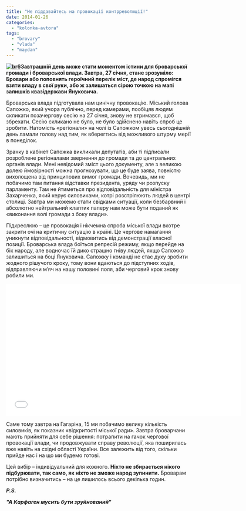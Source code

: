 ```yaml
---
title: "Не піддавайтесь на провокації контрреволюції!"
date: 2014-01-26
categories: 
  - "kolonka-avtora"
tags: 
  - "brovary"
  - "vlada"
  - "maydan"
---
```


**[![br6](https://mpz.brovary.org/wp-content/uploads/2014/01/br6.jpg)](https://mpz.brovary.org/wp-content/uploads/2014/01/br6.jpg)Завтрашній день може стати моментом істини для броварської громади і броварської влади. Завтра, 27 січня, стане зрозуміло: Бровари або поповнять героїчний перелік міст, де народ спромігся взяти владу в свої руки, або ж залишаться сірою точкою на мапі залишків квазідержави Януковича.**

Броварська влада підготувала нам цинічну провокацію. Міський голова Сапожко, який учора публічно, перед камерами, пообіцяв людям скликати позачергову сесію на 27 січня, знову не втримався, щоб збрехати. Сесію скликано не було, не було здійснено навіть спроб це зробити. Натомість «регіонали» на чолі із Сапожком увесь сьогоднішній день ламали голову над тим, як вберегтись від можливого штурму мерії в понеділок.

Зранку в кабінет Сапожка викликали депутатів, аби ті підписали розроблене регіоналами звернення до громади та до центральних органів влади. Мені невідомий зміст цього документу, але з великою долею ймовірності можна прогнозувати, що це буде заява, повністю вихолощена від принципових вимог громади. Вочевидь, ми не побачимо там питання відставки президента, уряду чи розпуску парламенту. Там не йтиметься про відповідальність для міністра Захарченка, який керує силовиками, котрі розстрілюють людей в центрі столиці. Завтра ми можемо стати свідками ситуації, коли безбарвний і абсолютно нейтральний клаптик паперу нам може бути поданий як «виконання волі громади з боку влади».

Підкреслюю – це провокація і нікчемна спроба міської влади вкотре закрити очі на критичну ситуацію в країні. Це чергове намагання уникнути відповідальності, відмовитись від демонстрації власної позиції. Броварська влада боїться репресій режиму, якщо перейде на бік народу, але водночас їй дико страшно гніву людей, якщо Сапожко залишиться на боці Януковича. Сапожку і команді не стає духу зробити жодного рішучого кроку, тому вони вдаються до підступних ходів, відправляючи м’яч на нашу половині поля, аби черговий крок знову робили ми.

<iframe src="//www.youtube.com/embed/HihXs_Q6Qx8" height="360" width="640" allowfullscreen frameborder="0"></iframe>

Саме тому завтра на Гагаріна, 15 ми побачимо велику кількість силовиків, як показник «відкритості міської ради». Завтра броварчани мають прийняти для себе рішення: потрапити на гачок чергової провокації влади, чи продовжувати справу революції, яка поширилась вже навіть на східні області України. Все залежить від того, скільки прийде нас і на що ми будемо готові.

Цей вибір – індивідуальний для кожного. **Ніхто не збирається нікого підбурювати, так само, як ніхто не зможе народ зупинити.** Броварам потрібно визначитись – на це лишилось всього декілька годин.

**_P.S._**

**_"А Карфаген мусить бути зруйнований"_**
